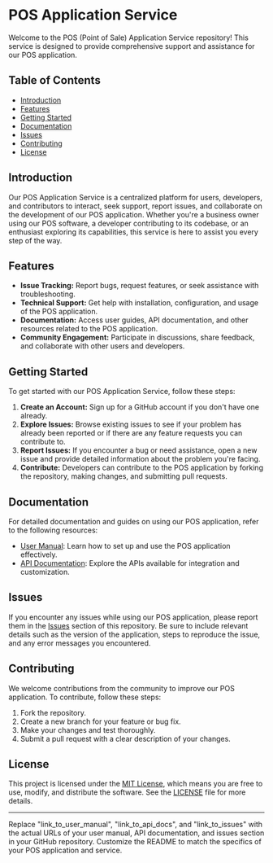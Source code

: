 # POS Application Service

Welcome to the POS (Point of Sale) Application Service repository! This service is designed to provide comprehensive support and assistance for our POS application.

## Table of Contents

- [Introduction](#introduction)
- [Features](#features)
- [Getting Started](#getting-started)
- [Documentation](#documentation)
- [Issues](#issues)
- [Contributing](#contributing)
- [License](#license)

## Introduction

Our POS Application Service is a centralized platform for users, developers, and contributors to interact, seek support, report issues, and collaborate on the development of our POS application. Whether you're a business owner using our POS software, a developer contributing to its codebase, or an enthusiast exploring its capabilities, this service is here to assist you every step of the way.

## Features

- **Issue Tracking:** Report bugs, request features, or seek assistance with troubleshooting.
- **Technical Support:** Get help with installation, configuration, and usage of the POS application.
- **Documentation:** Access user guides, API documentation, and other resources related to the POS application.
- **Community Engagement:** Participate in discussions, share feedback, and collaborate with other users and developers.

## Getting Started

To get started with our POS Application Service, follow these steps:

1. **Create an Account:** Sign up for a GitHub account if you don't have one already.
2. **Explore Issues:** Browse existing issues to see if your problem has already been reported or if there are any feature requests you can contribute to.
3. **Report Issues:** If you encounter a bug or need assistance, open a new issue and provide detailed information about the problem you're facing.
4. **Contribute:** Developers can contribute to the POS application by forking the repository, making changes, and submitting pull requests.

## Documentation

For detailed documentation and guides on using our POS application, refer to the following resources:

- [User Manual](link_to_user_manual): Learn how to set up and use the POS application effectively.
- [API Documentation](link_to_api_docs): Explore the APIs available for integration and customization.

## Issues

If you encounter any issues while using our POS application, please report them in the [Issues](link_to_issues) section of this repository. Be sure to include relevant details such as the version of the application, steps to reproduce the issue, and any error messages you encountered.

## Contributing

We welcome contributions from the community to improve our POS application. To contribute, follow these steps:

1. Fork the repository.
2. Create a new branch for your feature or bug fix.
3. Make your changes and test thoroughly.
4. Submit a pull request with a clear description of your changes.

## License

This project is licensed under the [MIT License](LICENSE), which means you are free to use, modify, and distribute the software. See the [LICENSE](LICENSE) file for more details.

---

Replace "link_to_user_manual", "link_to_api_docs", and "link_to_issues" with the actual URLs of your user manual, API documentation, and issues section in your GitHub repository. Customize the README to match the specifics of your POS application and service.
